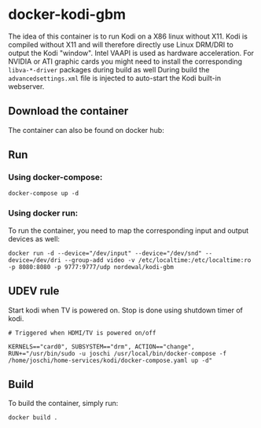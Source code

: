 # docker-kodi-gbm

The idea of this container is to run Kodi on a X86 linux without X11. Kodi is compiled without X11 and will therefore directly use Linux DRM/DRI to output the Kodi "window". Intel VAAPI is used as hardware acceleration. For NVIDIA or ATI graphic cards you might need to install the corresponding `libva-*-driver` packages during build as well
During build the `advancedsettings.xml` file is injected to auto-start the Kodi built-in webserver.

## Download the container
The container can also be found on docker hub:


## Run
### Using docker-compose:
```
docker-compose up -d
```
### Using docker run:
To run the container, you need to map the corresponding input and output devices as well:
```
docker run -d --device="/dev/input" --device="/dev/snd" --device=/dev/dri --group-add video -v /etc/localtime:/etc/localtime:ro -p 8080:8080 -p 9777:9777/udp nordewal/kodi-gbm
```

## UDEV rule
Start kodi when TV is powered on. Stop is done using shutdown timer of kodi.
```
# Triggered when HDMI/TV is powered on/off

KERNELS=="card0", SUBSYSTEM=="drm", ACTION=="change", RUN+="/usr/bin/sudo -u joschi /usr/local/bin/docker-compose -f /home/joschi/home-services/kodi/docker-compose.yaml up -d"
```

## Build
To build the container, simply run:
```
docker build .
```
